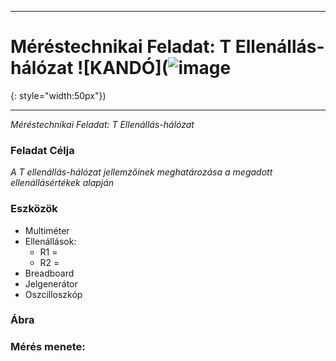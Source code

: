 ***
# Méréstechnikai Feladat: T Ellenállás-hálózat  ![KANDÓ](![image](https://github.com/user-attachments/assets/6c146ba0-a3c0-4d93-acd1-a2f0a3658355)
 {: style="width:50px"})
***
*Méréstechnikai Feladat: T Ellenállás-hálózat*
### Feladat Célja  
*A T ellenállás-hálózat jellemzőinek meghatározása a megadott ellenállásértékek alapján*
### Eszközök

- Multiméter    
- Ellenállások:
  - R1 =
  - R2 =
- Breadboard
- Jelgenerátor
- Oszcilloszkóp
### Ábra 




### Mérés menete:
